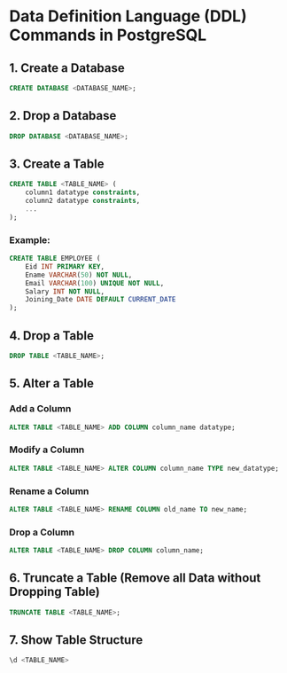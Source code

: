 # Data Definition Language (DDL) Commands in PostgreSQL

## 1. Create a Database
```sql
CREATE DATABASE <DATABASE_NAME>;
```

## 2. Drop a Database
```sql
DROP DATABASE <DATABASE_NAME>;
```

## 3. Create a Table
```sql
CREATE TABLE <TABLE_NAME> (
    column1 datatype constraints,
    column2 datatype constraints,
    ...
);
```
### Example:
```sql
CREATE TABLE EMPLOYEE (
    Eid INT PRIMARY KEY,
    Ename VARCHAR(50) NOT NULL,
    Email VARCHAR(100) UNIQUE NOT NULL,
    Salary INT NOT NULL,
    Joining_Date DATE DEFAULT CURRENT_DATE
);
```

## 4. Drop a Table
```sql
DROP TABLE <TABLE_NAME>;
```

## 5. Alter a Table
### Add a Column
```sql
ALTER TABLE <TABLE_NAME> ADD COLUMN column_name datatype;
```
### Modify a Column
```sql
ALTER TABLE <TABLE_NAME> ALTER COLUMN column_name TYPE new_datatype;
```
### Rename a Column
```sql
ALTER TABLE <TABLE_NAME> RENAME COLUMN old_name TO new_name;
```
### Drop a Column
```sql
ALTER TABLE <TABLE_NAME> DROP COLUMN column_name;
```

## 6. Truncate a Table (Remove all Data without Dropping Table)
```sql
TRUNCATE TABLE <TABLE_NAME>;
```

## 7. Show Table Structure
```sql
\d <TABLE_NAME>
```

